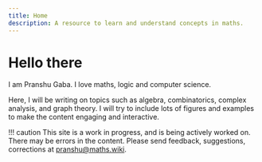 ```yaml
---
title: Home
description: A resource to learn and understand concepts in maths.
---
```


# Hello there

I am Pranshu Gaba. I love maths, logic and computer science.

Here, I will be writing on topics such as algebra, combinatorics, complex analysis, and graph theory. I will try to include lots of figures and examples to make the content engaging and interactive. 

!!! caution
    This site is a work in progress, and is being actively worked on. There may be errors in the content. Please send feedback, suggestions, corrections  at <pranshu@maths.wiki>.

